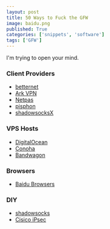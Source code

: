 ```yaml
---
layout: post
title: 50 Ways to Fuck the GFW
image: baidu.png
published: True
categories: ['snippets', 'software']
tags: ['GFW']
---
```


I'm trying to open your mind.

<!--more-->

### Client Providers

* [betternet](https://www.betternet.co/)
* [Ark VPN](http://www.ark-vpn.top/)
* [Netpas](https://m.netpas.cc/)
* [pisphon](https://s3.amazonaws.com/0ubz-2q11-gi9y/zh.html)
* [shadowsocksX](https://shadowsocks.org/en/download/clients.html)


### VPS Hosts

* [DigitalOcean](https://www.digitalocean.com/)
* [Conoha](https://www.conoha.jp)
* [Bandwagon](https://bandwagonhost.com/)

### Browsers

* [Baidu Browsers](http://liulanqi.baidu.com/)

### DIY

* [shadowsocks](http://www.ishadowsocks.com/)
* [Cisico iPsec](https://github.com/lexrus/do-ikev1)

